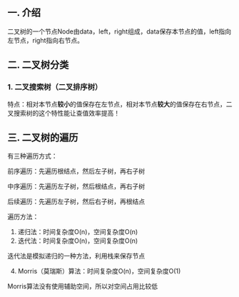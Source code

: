## 一. 介绍
二叉树的一个节点Node由data，left，right组成，data保存本节点的值，left指向左节点，right指向右节点。
## 二. 二叉树分类
### 1. 二叉搜索树（二叉排序树）
特点：相对本节点**较小**的值保存在左节点，相对本节点**较大**的值保存在右节点，二叉搜索树的这个特性能让查值效率提高！

## 三. 二叉树的遍历
有三种遍历方式：

前序遍历：先遍历根结点，然后左子树，再右子树

中序遍历：先遍历左子树，然后根结点，再右子树

后续遍历：先遍历左子树，然后右子树，再根结点

遍历方法：
1. 递归法：时间复杂度O(n)，空间复杂度O(n)
2. 迭代法：时间复杂度O(n)，空间复杂度O(n)

迭代法是模拟递归的一种方法，利用栈来保存节点

4. Morris（莫瑞斯）算法：时间复杂度O(n)，空间复杂度O(1)

Morris算法没有使用辅助空间，所以对空间占用比较低
